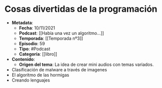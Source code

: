 # Cosas divertidas de la programación

- **Metadata**:
	- **Fecha**: 10/11/2021
	- **Podcast**: [[Había una vez un algoritmo...]]
	- **Temporada**: [[Temporada nº3]]
	- **Episodio**: 59
	- **Tipo**: #Podcast
	- **Categoría**: [[libro]]
- **Contenido**:
	- **Origen del tema**: La idea de crear mini audios con temas variados.
- Clasificación de malware a través de imagenes
- El algoritmo de las hormigas
- Creando lenguajes
